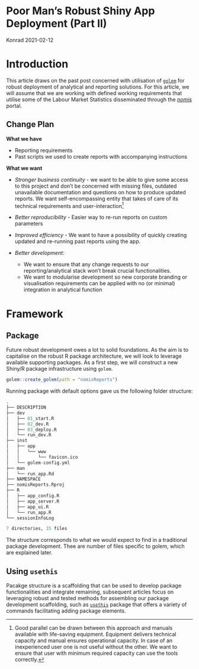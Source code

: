 # Poor Man’s Robust Shiny App Deployment (Part II)
Konrad
2021-02-12

# Introduction

This article draws on the past post concerned with utilisation of
[`golem`](https://github.com/ThinkR-open/golem) for robust deployment of
analytical and reporting solutions. For this article, we will assume
that we are working with defined working requirements that utilise some
of the Labour Market Statistics disseminated through the
[*nomis*](https://www.nomisweb.co.uk) portal.

## Change Plan

**What we have**

- Reporting requirements
- Past scripts we used to create reports with accompanying instructions

**What we want**

- *Stronger business continuity* - we want to be able to give some
  access to this project and don’t be concerned with missing files,
  outdated unavailable documentation and questions on how to produce
  updated reports. We want self-encompassing entity that takes of care
  of its technical requirements and user-interaction[^1]

- *Better reproducibility* - Easier way to re-run reports on custom
  parameters

- *Improved efficiency* - We want to have a possibility of quickly
  creating updated and re-running past reports using the app.

- *Better development:*

  - We want to ensure that any change requests to our
    reporting/analytical stack won’t break crucial functionalities.
  - We want to modularise development so new corporate branding or
    visualisation requirements can be applied with no (or minimal)
    integration in analytical function

# Framework

## Package

Future robust development owes a lot to solid foundations. As the aim is
to capitalise on the robust R package architecture, we will look to
leverage available supporting packages. As a first step, we will
construct a new Shiny/R package infrastructure using `golem`.

``` r
golem::create_golem(path = "nomisReports")
```

Running package with default options gave us the following folder
structure:

``` r
.
├── DESCRIPTION
├── dev
│   ├── 01_start.R
│   ├── 02_dev.R
│   ├── 03_deploy.R
│   └── run_dev.R
├── inst
│   ├── app
│   │   └── www
│   │       └── favicon.ico
│   └── golem-config.yml
├── man
│   └── run_app.Rd
├── NAMESPACE
├── nomisReports.Rproj
├── R
│   ├── app_config.R
│   ├── app_server.R
│   ├── app_ui.R
│   └── run_app.R
└── sessionInfoLog

7 directories, 15 files
```

The structure corresponds to what we would expect to find in a
traditional package development. Thee are number of files specific to
golem, which are explained later.

## Using `usethis`

Pacakge structure is a scaffolding that can be used to develop package
functionalities and integrate remaining, subsequent articles focus on
leveraging robust and tested methods for assembling our package
development scaffolding, such as [`usethis`](https://usethis.r-lib.org)
package that offers a variety of commands facilitating adding package
elements.

[^1]: Good parallel can be drawn between this approach and manuals
    available with life-saving equipment. Equipment delivers technical
    capacity and manual ensures operational capacity. In case of an
    inexperienced user one is not useful without the other. We want to
    ensure that user with minimum required capacity can use the tools
    correctly.
